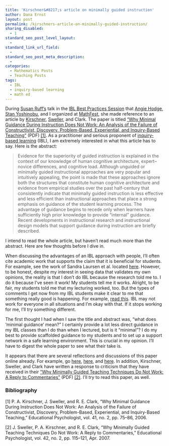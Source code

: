 ```yaml
---
title: 'Kirschner&#8217;s article on minimally guided instruction'
author: Dana Ernst
layout: post
permalink: /kirschners-article-on-minimally-guided-instruction/
sharing_disabled:
  - 1
standard_seo_post_level_layout:
  - 
standard_link_url_field:
  - 
standard_seo_post_meta_description:
  - 
categories:
  - Mathematics Posts
  - Teaching Posts
tags:
  - IBL
  - inquiry-based learning
  - math ed
---
```

<div class="kcite-section" kcite-section-id="904">
  <p>
    During <a href="http://web.mit.edu/ruff/www/">Susan Ruff&#8217;s</a> talk in the <a href="http://www.maa.org/meetings/mathfest/program-details/2013/contributed-paper-sessions">IBL Best Practices Session</a> that <a href="http://www.unomaha.edu/math/people/hodge/">Angie Hodge</a>, <a href="http://www.stanyoshinobu.com/">Stan Yoshinobu</a>, and I organized at <a href="http://www.maa.org/meetings/mathfest/">MathFest</a>, she made reference to an article by <a href="http://ou-nl.academia.edu/PaulKirschner">Kirschner</a>, <a href="https://education.arts.unsw.edu.au/about-us/people/john-sweller/">Sweller</a>, and Clark. The paper is titled <a href="http://www.cogtech.usc.edu/publications/kirschner_Sweller_Clark.pdf">&#8220;Why Minimal Guidance During Instruction Does Not Work: An Analysis of the Failure of Constructivist, Discovery, Problem-Based, Experiential, and Inquiry-Based Teaching&#8221;</a> (PDF) <a href="#bib"> [1]</a>. As a practitioner and serious proponent of <a href="http://maamathedmatters.blogspot.com/2013/05/what-heck-is-ibl.html">inquiry-based learning</a> (IBL), I am extremely interested in what this article has to say. Here is the abstract:
  </p>
  
  <blockquote>
    <p>
      Evidence for the superiority of guided instruction is explained in the context of our knowledge of human cognitive architecture, expert–novice differences, and cognitive load. Although unguided or minimally guided instructional approaches are very popular and intuitively appealing, the point is made that these approaches ignore both the structures that constitute human cognitive architecture and evidence from empirical studies over the past half-century that consistently indicate that minimally guided instruction is less effective and less efficient than instructional approaches that place a strong emphasis on guidance of the student learning process. The advantage of guidance begins to recede only when learners have sufficiently high prior knowledge to provide “internal” guidance. Recent developments in instructional research and instructional design models that support guidance during instruction are briefly described.
    </p>
  </blockquote>
  
  <p>
    I intend to read the whole article, but haven&#8217;t read much more than the abstract. Here are few thoughts before I dive in.
  </p>
  
  <p>
    When discussing the advantages of an IBL approach with people, I&#8217;ll often cite academic work that supports the claim that it is beneficial for students. For example, see the work of Sandra Laursen et al. located <a href="http://www.colorado.edu/eer/research/steminquiry.html">here</a>. However, to be honest, despite my interest in seeing data that validates my own opinions, the reality is that I don&#8217;t do IBL because the research told me to. I do it because I&#8217;ve seen it work! My students tell me it works. Alright, to be fair, my students told me that my lecturing worked, too. But the types of comments I get now from my IBL students make it clear to me that something really good is happening. For example, <a href="http://danaernst.com/my-favorite-student-comments-from-spring-2013/">read this</a>. IBL may not work for everyone in all situations and I&#8217;m okay with that. If it stops working for me, I&#8217;ll try something different.
  </p>
  
  <p>
    The first thought I had when I saw the title and abstract was, &#8220;what does &#8216;minimal guidance&#8217; mean?&#8221; I certainly provide a lot less direct guidance in my IBL classes than I do than when I lectured, but is it &#8220;minimal&#8221;? I do my best to provide scaffolded guidance to my students and to set up a support network in a safe learning environment. This is crucial in my opinion. I&#8217;ll have to digest the whole paper to see what their take is.
  </p>
  
  <p>
    It appears that there are several reflections and discussions of this paper online already. For example, go <a href="http://halfanhour.blogspot.com/2007/11/kirschner-sweller-clark-2006-summary.html">here</a>, <a href="http://gseannotopia.blogspot.com/2012/05/why-minimal-guidance-during-instruction.html">here</a>, and <a href="http://dixieching.wordpress.com/2010/05/01/why-minimal-guidance-during-instruction-does-not-work-kirschner-sweller-clark/">here</a>. In addition, Kirschner, Sweller, and Clark have written a response to criticism that they have received in their <a href="http://cogtech.usc.edu/publications/sweller_kirschner_clark_reply_ep07.pdf">&#8220;Why Minimally Guided Teaching Techniques Do Not Work: A Reply to Commentaries&#8221;</a> (PDF) <a href="#bib"> [2]</a>. I&#8217;ll try to read this paper, as well.
  </p>
  
  <h3 id="bib">
    Bibliography
  </h3>
  
  <p>
    [1] P. A. Kirschner, J. Sweller, and R. E. Clark, “Why Minimal Guidance During Instruction Does Not Work: An Analysis of the Failure of Constructivist, Discovery, Problem-Based, Experiential, and Inquiry-Based Teaching,” Educational Psychologist, vol. 41, no. 2, pp. 75–86, 2006.
  </p>
  
  <p>
    [2] J. Sweller, P. A. Kirschner, and R. E. Clark, “Why Minimally Guided Teaching Techniques Do Not Work: A Reply to Commentaries,” Educational Psychologist, vol. 42, no. 2, pp. 115–121, Apr. 2007.
  </p>
  
  <!-- kcite active, but no citations found -->
</div>

<!-- kcite-section 904 -->